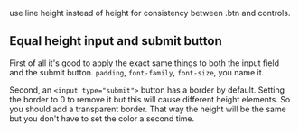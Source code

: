 
use line height instead of height for consistency between .btn and controls.

## Equal height input and submit button
First of all it's good to apply the exact same things to both the input field and the submit button. `padding`, `font-family`, `font-size`, you name it.

Second, an `<input type="submit">` button has a border by default. Setting the border to 0 to remove it but this will cause different height elements. So you should add a transparent border. That way the height will be the same but you don't have to set the color a second time.
